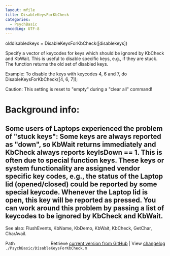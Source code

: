 ```yaml
---
layout: mfile
title: DisableKeysForKbCheck
categories:
  - PsychBasic
encoding: UTF-8
---
```


olddisabledkeys = DisableKeysForKbCheck\(\[disablekeys\]\)

Specify a vector of keycodes for keys which should be
ignored by KbCheck and KbWait. This is useful to
disable specific keys, e.g., if they are stuck. The function
returns the old set of disabled keys.

Example: To disable the keys with keycodes 4, 6 and 7, do
DisableKeysForKbCheck\(\[4, 6, 7\]\);

Caution: This setting is reset to "empty" during a "clear all" command\!

# Background info:

Some users of Laptops experienced the problem of "stuck keys": Some keys
are always reported as "down", so KbWait returns immediately and KbCheck
always reports keyIsDown == 1. This is often due to special function keys.
These keys or system functionality are assigned vendor specific
key codes, e.g., the status of the Laptop lid \(opened/closed\) could be
reported by some special keycode. Whenever the Laptop lid is open, this key
will be reported as pressed. You can work around this problem by passing
a list of keycodes to be ignored by KbCheck and KbWait.
----

See also: FlushEvents, KbName, KbDemo, KbWait, KbCheck, GetChar, CharAvail.


<div class="code_header" style="text-align:right;">
  <span style="float:left;">Path&nbsp;&nbsp;</span> <span class="counter">Retrieve <a href=
  "https://raw.github.com/Psychtoolbox-3/Psychtoolbox-3/beta/./PsychBasic/DisableKeysForKbCheck.m">current version from GitHub</a> | View <a href=
  "https://github.com/Psychtoolbox-3/Psychtoolbox-3/commits/beta/./PsychBasic/DisableKeysForKbCheck.m">changelog</a></span>
</div>
<div class="code">
  <code>./PsychBasic/DisableKeysForKbCheck.m</code>
</div>
